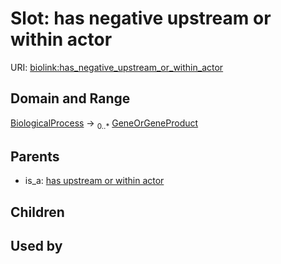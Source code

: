 
# Slot: has negative upstream or within actor




URI: [biolink:has_negative_upstream_or_within_actor](https://w3id.org/biolink/vocab/has_negative_upstream_or_within_actor)


## Domain and Range

[BiologicalProcess](BiologicalProcess.md) &#8594;  <sub>0..\*</sub> [GeneOrGeneProduct](GeneOrGeneProduct.md)

## Parents

 *  is_a: [has upstream or within actor](has_upstream_or_within_actor.md)

## Children


## Used by

